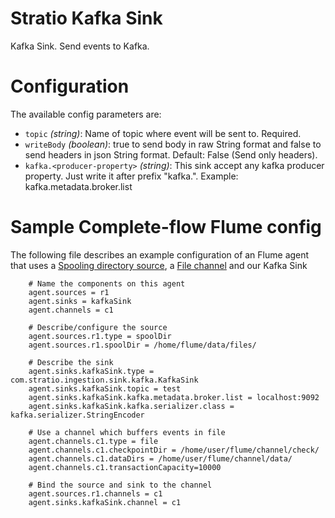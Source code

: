 Stratio Kafka Sink
====================

Kafka Sink.  Send events to Kafka.

Configuration
=============

The available config parameters are:

- `topic` *(string)*:  Name of topic where event will be sent to. Required.
- `writeBody` *(boolean)*: true to send body in raw String format and false to send headers in json String format. Default: False (Send only headers).
- `kafka.<producer-property>` *(string)*: This sink accept any kafka producer property. Just write it after prefix "kafka.". Example: kafka.metadata.broker.list



Sample Complete-flow Flume config
=================================

The following file describes an example configuration of an Flume agent that uses a [Spooling directory source](http://flume.apache.org/FlumeUserGuide.html#spooling-directory-source), a [File channel](http://flume.apache.org/FlumeUserGuide.html#file-channel) and our Kafka Sink

``` 
    # Name the components on this agent
    agent.sources = r1
    agent.sinks = kafkaSink
    agent.channels = c1

    # Describe/configure the source
    agent.sources.r1.type = spoolDir
    agent.sources.r1.spoolDir = /home/flume/data/files/

    # Describe the sink
    agent.sinks.kafkaSink.type = com.stratio.ingestion.sink.kafka.KafkaSink
    agent.sinks.kafkaSink.topic = test
    agent.sinks.kafkaSink.kafka.metadata.broker.list = localhost:9092
    agent.sinks.kafkaSink.kafka.serializer.class = kafka.serializer.StringEncoder

    # Use a channel which buffers events in file
    agent.channels.c1.type = file
    agent.channels.c1.checkpointDir = /home/user/flume/channel/check/
    agent.channels.c1.dataDirs = /home/user/flume/channel/data/
    agent.channels.c1.transactionCapacity=10000

    # Bind the source and sink to the channel
    agent.sources.r1.channels = c1
    agent.sinks.kafkaSink.channel = c1
```
